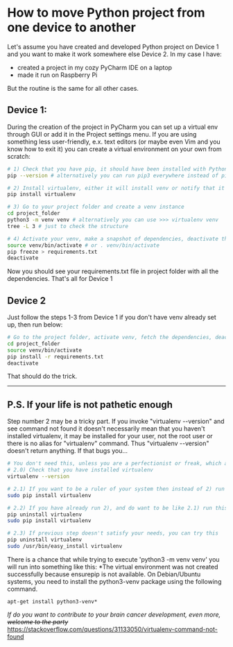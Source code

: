 # How to move Python project from one device to another

Let's assume you have created and developed Python project on Device 1 and you want to make it work somewhere else Device 2. In my case I have:
- created a project in my cozy PyCharm IDE on a laptop 
- made it run on Raspberry Pi

But the routine is the same for all other cases. 

## Device 1:
During the creation of the project in PyCharm you can set up a virtual env through GUI or add it in the Project settings menu. If you are using something less user-friendly, e.x. text editors (or maybe even Vim and you know how to exit it) you can create a virtual environment on your own from scratch:
```bash
# 1) Check that you have pip, it should have been installed with Python. 
pip --version # alternatively you can run pip3 everywhere instead of pip

# 2) Install virtualenv, either it will install venv or notify that it is already installed
pip install virtualenv

# 3) Go to your project folder and create a venv instance
cd project_folder
python3 -m venv venv # alternatively you can use >>> virtualenv venv
tree -L 3 # just to check the structure

# 4) Activate your venv, make a snapshot of dependencies, deactivate the env
source venv/bin/activate # or . venv/bin/activate
pip freeze > requirements.txt
deactivate
```
Now you should see your requirements.txt file in project folder with all the dependencies. That's all for Device 1

## Device 2
Just follow the steps 1-3 from Device 1 if you don't have venv already set up, then run below:
```bash
# Go to the project folder, activate venv, fetch the dependencies, deactivate venv
cd project_folder
source venv/bin/activate
pip install -r requirements.txt
deactivate
```

That should do the trick.
___

## P.S. If your life is not pathetic enough
Step number 2 may be a tricky part. If you invoke "virtualenv --version" and see command not found it doesn't necessarily mean that you haven't installed virtualenv, it may be installed for your user, not the root user or there is no alias for "virtualenv" command. Thus "virtualenv --version" doesn't return anything. If that bugs you...
```bash
# You don't need this, unless you are a perfectionist or freak, which are the same at the core
# 2.0) Check that you have installed virtualenv
virtualenv --version

# 2.1) If you want to be a ruler of your system then instead of 2) run this
sudo pip install virtualenv

# 2.2) If you have already run 2), and do want to be like 2.1) run this
pip uninstall virtualenv
sudo pip install virtualenv

# 2.3) If previous step doesn't satisfy your needs, you can try this
pip uninstall virtualenv
sudo /usr/bin/easy_install virtualenv
```

There is a chance that while trying to execute 'python3 -m venv venv' you will run into something like this: 
*The virtual environment was not created successfully because ensurepip is not
available. On Debian/Ubuntu systems, you need to install the python3-venv package using the following command.

    apt-get install python3-venv*



*If do you want to contribute to your brain cancer development, even more, ~~welcome to the party~~*
https://stackoverflow.com/questions/31133050/virtualenv-command-not-found
